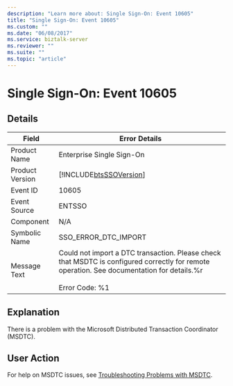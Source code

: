 ```yaml
---
description: "Learn more about: Single Sign-On: Event 10605"
title: "Single Sign-On: Event 10605"
ms.custom: ""
ms.date: "06/08/2017"
ms.service: biztalk-server
ms.reviewer: ""
ms.suite: ""
ms.topic: "article"
---
```

# Single Sign-On: Event 10605
## Details  
  
| Field | Error Details |
|-----------------|-----------------------------------------------------------------------------------------------------------------------------------------------------------------------|
|  Product Name   |                                                                       Enterprise Single Sign-On                                                                       |
| Product Version |                                                      [!INCLUDE[btsSSOVersion](../includes/btsssoversion-md.md)]                                                       |
|    Event ID     |                                                                                 10605                                                                                 |
|  Event Source   |                                                                                ENTSSO                                                                                 |
|    Component    |                                                                                  N/A                                                                                  |
|  Symbolic Name  |                                                                         SSO_ERROR_DTC_IMPORT                                                                          |
|  Message Text   | Could not import a DTC transaction. Please check that MSDTC is configured correctly for remote operation. See documentation for details.%r<br /><br /> Error Code: %1 |
  
## Explanation  
 There is a problem with the Microsoft Distributed Transaction Coordinator (MSDTC).  
  
## User Action  
 For help on MSDTC issues, see [Troubleshooting Problems with MSDTC](../core/troubleshooting-problems-with-msdtc.md).
